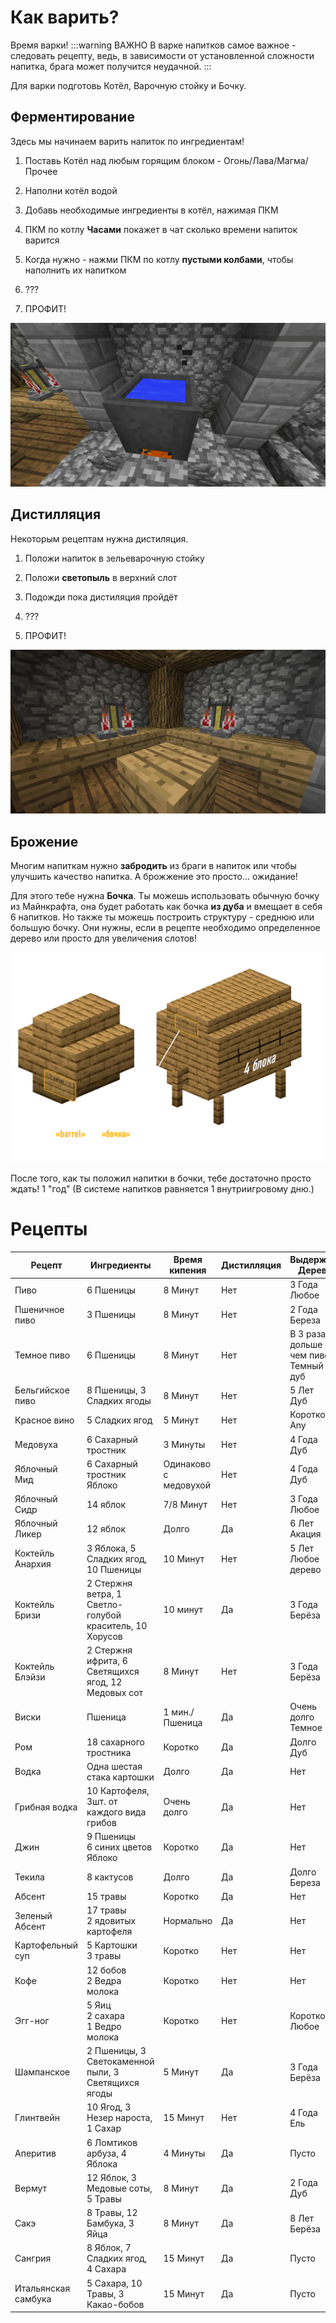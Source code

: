 # Как варить?

Время варки!
:::warning ВАЖНО
В варке напитков самое важное - следовать рецепту, ведь, в зависимости от установленной сложности напитка, брага может получится неудачной.
:::

Для варки подготовь Котёл, Варочную стойку и Бочку.

## Ферментирование

Здесь мы начинаем варить напиток по ингредиентам!

1. Поставь Котёл над любым горящим блоком - Огонь/Лава/Магма/Прочее

2. Наполни котёл водой

3. Добавь необходимые ингредиенты в котёл, нажимая ПКМ

4. ПКМ по котлу **Часами** покажет в чат сколько времени напиток варится

5. Когда нужно - нажми ПКМ по котлу **пустыми колбами**, чтобы наполнить их напитком

6. ???

7. ПРОФИТ!

![Fermetting](./public/brewing.webp)

## Дистилляция

Некоторым рецептам нужна дистиляция.

1. Положи напиток в зельеварочную стойку

2. Положи **светопыль** в верхний слот

3. Подожди пока дистиляция пройдёт

4. ???

5. ПРОФИТ!

![Distilling](./public/distilling.webp)

## Брожение

Многим напиткам нужно **забродить** из браги в напиток или чтобы улучшить качество напитка. А брожжение это просто... ожидание!

Для этого тебе нужна **Бочка**. Ты можешь использовать обычную бочку из Майнкрафта, она будет работать как бочка **из дуба** и вмещает в себя 6 напитков. Но также ты можешь построить структуру - среднюю или большую бочку. Они нужны, если в рецепте необходимо определенное дерево или просто для увеличения слотов!

![Бочки](./public/barrels_ru.webp)

После того, как ты положил напитки в бочки, тебе достаточно просто ждать! 1 "год" (В системе напитков равняется 1 внутриигровому дню.)


# Рецепты

| Рецепт       | Ингрeдиенты                | Время кипения   | Дистилляция | Выдержка/Дерево | Уровень алкоголя | Эффекты |
|-------------|-------------|-----|-----|-------|-----|---|
| Пиво             | 6 Пшеницы                                      | 8 Минут               | Нет  | 3 Года<br>Любое          | I      |    |
| Пшеничное пиво   | 3 Пшеницы                                      | 8 Минут               | Нет  | 2 Года<br>Береза         | I      |    |
| Темное пиво      | 6 Пшеницы                                      | 8 Минут               | Нет  | В 3 раза дольше чем пиво<br>Темный дуб| I' |    |
| Бельгийское пиво | 8 Пшеницы, 3 Сладких ягоды                     | 8 Минут               | Нет  | 5 Лет<br>Дуб             | I'     | -  |
| Красное вино     | 5 Сладких ягод                                 | 5 Минут               | Нет  | Коротко<br>Any           | I'     |    |
| Медовуха         | 6 Сахарный тростник                            | 3 Минуты              | Нет  | 4 Года<br>Дуб            | I'     |    |
| Яблочный Мид     | 6 Сахарный тростник<br>Яблоко                  | Одинаково с медовухой | Нет  | 4 Года<br>Дуб            | II     | +  |
| Яблочный Сидр    | 14 яблок                                  | 7/8 Минут             | Нет  | 3 Года<br>Любое          | I'     |    |
| Яблочный Ликер   | 12 яблок                                   | Долго                 | Да   | 6 Лет<br>Акация          | II'    |    |
| Коктейль Анархия | 3 Яблока, 5 Сладких ягод, 10 Пшеницы           | 10 Минут              | Нет  | 5 Лет<br>Любое дерево    | I'     | -  |
| Коктейль Бризи   | 2 Стержня ветра, 1 Светло-голубой краситель, 10 Хорусов | 10 минут     | Да   | 3 Года<br>Берёза         | I      |    |
| Коктейль Блэйзи  | 2 Стержня ифрита, 6 Светящихся ягод, 12 Медовых сот | 8 Минут          | Нет  | 3 Года<br>Берёза         | I      | +  |
| Виски            | Пшеница                                        | 1 мин./Пшеница        | Да   | Очень долго<br>Темное    | III'   |    |
| Ром              | 18 сахарного тростника                       | Коротко               | Да   | Долго<br>Дуб             | IIII   | +  |
| Водка            | Одна шестая стака картошки                     | Долго                 | Да   | Нет                      | III    | -  |
| Грибная водка    | 10 Картофеля,<br>3шт. от каждого вида грибов                                | Очень долго           | Да   | Нет                      | II'    | +- |
| Джин             | 9 Пшеницы<br>6 синих цветов<br>Яблоко  | Коротко               | Да   | Нет                      | III    |    |
| Текила           | 8 кактусов                             | Долго                 | Да   | Долго<br>Береза          | III    |    |
| Абсент           | 15 травы                                    | Коротко               | Да   | Нет                      | IIIII' | -  |
| Зеленый Абсент   | 17 травы<br>2 ядовитых картофеля            | Нормально             | Да   | Нет                      | IIIIII | +- |
| Картофельный суп | 5 Картошки<br>3 травы                    | Коротко               | Нет  | Нет                      |        | +  |
| Кофе             | 12 бобов<br>2 Ведра молока            | Коротко               | Нет  | Нет                      |        | ++ |
| Эгг-ног          | 5 Яиц<br>2 сахара<br>1 Ведро молока      | Коротко               | Нет  | Коротко<br>Любое         | I'     |    |
| Шампанское       | 2 Пшеницы, 3 Светокаменной пыли, 3 Светящихся ягоды | 5 Минут              | Да       | 3 Года<br>Берёза      | I       |            |
| Глинтвейн        | 10 Ягод, 3 Незер нароста, 1 Сахар          | 15 Минут             | Нет      | 4 Года<br>Ель         | I       |            |
| Аперитив         | 6 Ломтиков арбуза, 4 Яблока               | 4 Минуты              | Да       | Пусто                | Пусто   |            |
| Вермут           | 12 Яблок, 3 Медовые соты, 5 Травы          | 8 Минут              | Да       | 2 Года<br>Дуб         | I       |            |
| Сакэ             | 8 Травы, 12 Бамбука, 3 Яйца               | 8 Минут              | Да       | 8 Лет<br>Берёза      | II      |            |
| Сангрия          | 8 Яблок, 7 Сладких ягод, 4 Сахара          | 15 Минут             | Да       | Пусто                | I       |            |
| Итальянская самбука | 5 Сахара, 10 Травы, 3 Какао-бобов          | 15 Минут             | Да       | Пусто                | III      |            |
